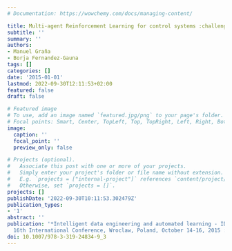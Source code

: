```yaml
---
# Documentation: https://wowchemy.com/docs/managing-content/

title: Multi-agent Reinforcement Learning for control systems :challenges and proposals
subtitle: ''
summary: ''
authors:
- Manuel Graña
- Borja Fernandez-Gauna
tags: []
categories: []
date: '2015-01-01'
lastmod: 2022-09-30T12:11:53+02:00
featured: false
draft: false

# Featured image
# To use, add an image named `featured.jpg/png` to your page's folder.
# Focal points: Smart, Center, TopLeft, Top, TopRight, Left, Right, BottomLeft, Bottom, BottomRight.
image:
  caption: ''
  focal_point: ''
  preview_only: false

# Projects (optional).
#   Associate this post with one or more of your projects.
#   Simply enter your project's folder or file name without extension.
#   E.g. `projects = ["internal-project"]` references `content/project/deep-learning/index.md`.
#   Otherwise, set `projects = []`.
projects: []
publishDate: '2022-09-30T10:11:53.302479Z'
publication_types:
- '1'
abstract: ''
publication: '*Intelligent data engineering and automated learning - IDEAL 2015 :
  16th International Conference, Wroclaw, Poland, October 14-16, 2015 : proceedings*'
doi: 10.1007/978-3-319-24834-9_3
---
```


